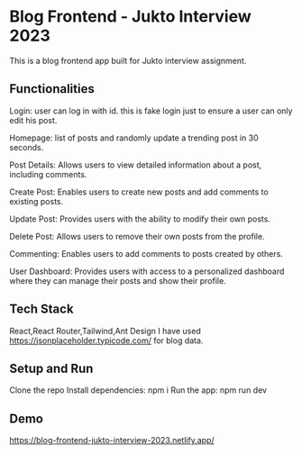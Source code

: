 
# Blog Frontend - Jukto Interview 2023
This is a blog frontend app built for Jukto interview assignment.

## Functionalities
Login: user can log in with id. this is fake login just to ensure a user can only edit his post.

Homepage: list of posts and randomly update a trending post in 30 seconds.

Post Details: Allows users to view detailed information about a post, including comments.

Create Post: Enables users to create new posts and add comments to existing posts.

Update Post: Provides users with the ability to modify their own posts.

Delete Post: Allows users to remove their own posts from the profile.

Commenting: Enables users to add comments to posts created by others.

User Dashboard: Provides users with access to a personalized dashboard where they can manage their posts and show their profile.

## Tech Stack
React,React Router,Tailwind,Ant Design
I have used https://jsonplaceholder.typicode.com/ for blog data.

## Setup and Run
Clone the repo
Install dependencies: npm i
Run the app: npm run dev

## Demo
https://blog-frontend-jukto-interview-2023.netlify.app/
